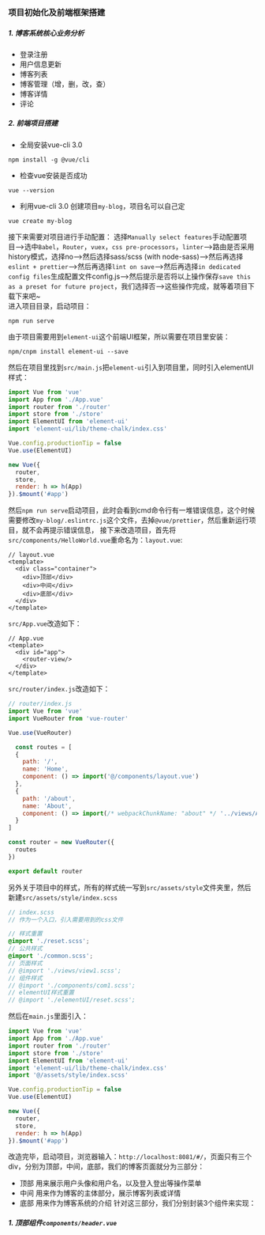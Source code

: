 ### 项目初始化及前端框架搭建
##### 1. 博客系统核心业务分析
- 登录注册
- 用户信息更新
- 博客列表
- 博客管理（增，删，改，查）
- 博客详情
- 评论
##### 2. 前端项目搭建
- 全局安装vue-cli 3.0
```
npm install -g @vue/cli
```
- 检查vue安装是否成功
```
vue --version
```
- 利用vue-cli 3.0 创建项目`my-blog`，项目名可以自己定
```
vue create my-blog
```
接下来需要对项目进行手动配置：
选择`Manually select features`手动配置项目-->选中`Babel`，`Router`，`vuex`，`css pre-processors`，`linter`-->路由是否采用history模式，选择no-->然后选择sass/scss (with node-sass)-->然后再选择`eslint + prettier`-->然后再选择`lint on save`-->然后再选择`in dedicated config files`生成配置文件config.js-->然后提示是否将以上操作保存`save this as a preset for future project`，我们选择否-->这些操作完成，就等着项目下载下来吧~<br>
进入项目目录，启动项目：
```
npm run serve
```
由于项目需要用到`element-ui`这个前端UI框架，所以需要在项目里安装：
```
npm/cnpm install element-ui --save
```
然后在项目里找到`src/main.js`把`element-ui`引入到项目里，同时引入elementUI样式：
```js
import Vue from 'vue'
import App from './App.vue'
import router from './router'
import store from './store'
import ElementUI from 'element-ui'
import 'element-ui/lib/theme-chalk/index.css'

Vue.config.productionTip = false
Vue.use(ElementUI)

new Vue({
  router,
  store,
  render: h => h(App)
}).$mount('#app')
```
然后`npm run serve`启动项目，此时会看到cmd命令行有一堆错误信息，这个时候需要修改`my-blog/.eslintrc.js`这个文件，去掉`@vue/prettier`，然后重新运行项目，就不会再提示错误信息，
接下来改造项目，首先将`src/components/HelloWorld.vue`重命名为：`layout.vue`:
```vue
// layout.vue
<template>
  <div class="container">
    <div>顶部</div>
    <div>中间</div>
    <div>底部</div>
  </div>
</template>
```
`src/App.vue`改造如下：
```vue
// App.vue
<template>
  <div id="app">
    <router-view/>
  </div>
</template>
```
`src/router/index.js`改造如下：
```js
// router/index.js
import Vue from 'vue'
import VueRouter from 'vue-router'

Vue.use(VueRouter)

  const routes = [
  {
    path: '/',
    name: 'Home',
    component: () => import('@/components/layout.vue')
  },
  {
    path: '/about',
    name: 'About',
    component: () => import(/* webpackChunkName: "about" */ '../views/About.vue')
  }
]

const router = new VueRouter({
  routes
})

export default router
```
另外关于项目中的样式，所有的样式统一写到`src/assets/style`文件夹里，然后新建`src/assets/style/index.scss`
```scss
// index.scss
// 作为一个入口，引入需要用到的css文件

// 样式重置
@import './reset.scss';
// 公共样式
@import './common.scss';
// 页面样式
// @import './views/view1.scss';
// 组件样式
// @import './components/com1.scss';
// elementUI样式重置
// @import './elementUI/reset.scss';
```
然后在`main.js`里面引入：
```js
import Vue from 'vue'
import App from './App.vue'
import router from './router'
import store from './store'
import ElementUI from 'element-ui'
import 'element-ui/lib/theme-chalk/index.css'
import '@/assets/style/index.scss'

Vue.config.productionTip = false
Vue.use(ElementUI)

new Vue({
  router,
  store,
  render: h => h(App)
}).$mount('#app')

```
改造完毕，启动项目，浏览器输入：`http://localhost:8081/#/`，页面只有三个div，分别为顶部，中间，底部，我们的博客页面就分为三部分：
- 顶部 用来展示用户头像和用户名，以及登入登出等操作菜单
- 中间 用来作为博客的主体部分，展示博客列表或详情
- 底部 用来作为博客系统的介绍
针对这三部分，我们分别封装3个组件来实现：
##### 1. 顶部组件`components/header.vue`

